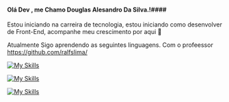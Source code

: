 #### Olá Dev , me Chamo Douglas Alesandro Da Silva.!####
Estou iniciando na carreira de tecnologia, estou iniciando como desenvolver de Front-End, acompanhe meu crescimento por aqui 🎉

Atualmente Sigo aprendendo as seguintes linguagens.  Com o profeessor  https://github.com/ralfslima/

[![My Skills](https://skillicons.dev/icons?i=html)](https://skillicons.dev)

[![My Skills](https://skillicons.dev/icons?i=css)](https://skillicons.dev)

[![My Skills](https://skillicons.dev/icons?i=typescript)](https://skillicons.dev)








